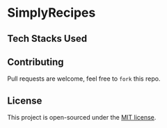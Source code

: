 # SimplyRecipes

## Tech Stacks Used


## Contributing
Pull requests are welcome, feel free to ```fork``` this repo.


## License
This project is open-sourced under the [MIT license]().
